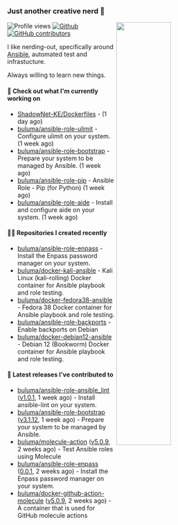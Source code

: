 ### Just another creative nerd 👋


![Profile views](https://gpvc.arturio.dev/buluma) <a href="https://gitstats.me/buluma">
  <img align="right" src="https://github-readme-stats.vercel.app/api?username=buluma&theme=gotham&show_icons=true" width="50%"/>
</a>
[![Github](https://img.shields.io/badge/-buluma-black?style=flat&labelColor=black&logo=github&logoColor=white&include_all_commits=true&count_private=true)](https://gitstats.me/buluma)
[![GitHub contributors](https://img.shields.io/github/contributors/buluma/badges.svg)](https://GitHub.com/buluma/badges/graphs/contributors/)

I like nerding-out, specifically around [Ansible](https://github.com/ansible/ansible), automated test and infrastucture.

Always willing to learn new things.

#### 👷 Check out what I'm currently working on

- [ShadowNet-KE/Dockerfiles](https://github.com/ShadowNet-KE/Dockerfiles) -  (1 day ago)
- [buluma/ansible-role-ulimit](https://github.com/buluma/ansible-role-ulimit) - Configure ulimit on your system. (1 week ago)
- [buluma/ansible-role-bootstrap](https://github.com/buluma/ansible-role-bootstrap) - Prepare your system to be managed by Ansible. (1 week ago)
- [buluma/ansible-role-pip](https://github.com/buluma/ansible-role-pip) - Ansible Role - Pip (for Python) (1 week ago)
- [buluma/ansible-role-aide](https://github.com/buluma/ansible-role-aide) - Install and configure aide on your system. (1 week ago)

#### 👨‍💻 Repositories I created recently

- [buluma/ansible-role-enpass](https://github.com/buluma/ansible-role-enpass) - Install the Enpass password manager on your system.
- [buluma/docker-kali-ansible](https://github.com/buluma/docker-kali-ansible) - Kali Linux (kali-rolling) Docker container for Ansible playbook and role testing. 
- [buluma/docker-fedora38-ansible](https://github.com/buluma/docker-fedora38-ansible) - Fedora 38 Docker container for Ansible playbook and role testing.
- [buluma/ansible-role-backports](https://github.com/buluma/ansible-role-backports) - Enable backports on Debian
- [buluma/docker-debian12-ansible](https://github.com/buluma/docker-debian12-ansible) - Debian 12 (Bookworm) Docker container for Ansible playbook and role testing.

#### 🚀 Latest releases I've contributed to

- [buluma/ansible-role-ansible_lint](https://github.com/buluma/ansible-role-ansible_lint) ([v1.0.1](https://github.com/buluma/ansible-role-ansible_lint/releases/tag/v1.0.1), 1 week ago) - Install ansible-lint on your system.
- [buluma/ansible-role-bootstrap](https://github.com/buluma/ansible-role-bootstrap) ([v3.1.12](https://github.com/buluma/ansible-role-bootstrap/releases/tag/v3.1.12), 1 week ago) - Prepare your system to be managed by Ansible.
- [buluma/molecule-action](https://github.com/buluma/molecule-action) ([v5.0.9](https://github.com/buluma/molecule-action/releases/tag/v5.0.9), 2 weeks ago) - Test Ansible roles using Molecule
- [buluma/ansible-role-enpass](https://github.com/buluma/ansible-role-enpass) ([0.0.1](https://github.com/buluma/ansible-role-enpass/releases/tag/0.0.1), 2 weeks ago) - Install the Enpass password manager on your system.
- [buluma/docker-github-action-molecule](https://github.com/buluma/docker-github-action-molecule) ([v5.0.9](https://github.com/buluma/docker-github-action-molecule/releases/tag/v5.0.9), 2 weeks ago) - A container that is used for GitHub molecule actions


